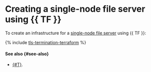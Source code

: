 # Creating a single-node file server using {{ TF }}

To create an infrastructure for a [single-node file server](index.md) using {{ TF }}:

{% include [tls-termination-terraform](../../../_tutorials/archive/single-node-file-server-terraform.md) %}

#### See also {#see-also}

* [{#T}](console.md).